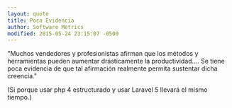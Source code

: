 ```yaml
---
layout: quote
title: Poca Evidencia
author: Software Metrics
modified: 2015-05-24 23:15:07 -0500
---
```


"Muchos vendedores y profesionistas afirman que los métodos
y herramientas pueden aumentar drásticamente la
productividad....
Se tiene poca evidencia de que tal afirmación realmente
permita sustentar dicha creencia."

(Si porque usar php 4 estructurado y usar Laravel 5 llevará el mismo tiempo.)